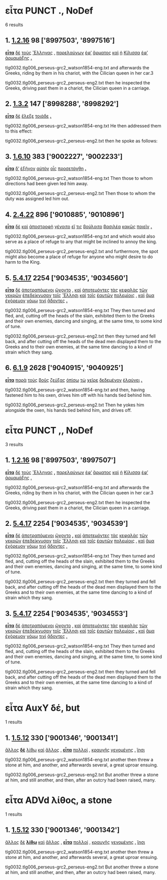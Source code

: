 # εἶτα PUNCT ., NoDef
6 results
## 1. [1.2.16](https://beyond-translation.perseus.org/reader/urn:cts:greekLit:tlg0032.tlg006.perseus-grc2:1.2.16?mode=syntax-trees) 98 ['8997503', '8997516']
**[εἶτα](https://atlas-test.fly.dev/morphology/lemmas/?lang=grc&q=εἶτα "εἶτα d-------- then, next")** [δὲ](https://atlas-test.fly.dev/morphology/lemmas/?lang=grc&q=δέ "δέ b-------- but") [τοὺς](https://atlas-test.fly.dev/morphology/lemmas/?lang=grc&q=ὁ "ὁ l-p---ma- the") [Ἕλληνας](https://atlas-test.fly.dev/morphology/lemmas/?lang=grc&q=Ἕλλην "Ἕλλην n-p---ma- Hellen; Greek") [,](https://atlas-test.fly.dev/morphology/lemmas/?lang=grc&q=, ", u-------- NoDef") [παρελαύνων](https://atlas-test.fly.dev/morphology/lemmas/?lang=grc&q=παρελαύνω "παρελαύνω v-sppamn- to drive by") [ἐφ’](https://atlas-test.fly.dev/morphology/lemmas/?lang=grc&q=ἐπί "ἐπί r-------- on, upon with gen., dat., and acc.") [ἅρματος](https://atlas-test.fly.dev/morphology/lemmas/?lang=grc&q=ἅρμα "ἅρμα n-s---ng- a chariot") [καὶ](https://atlas-test.fly.dev/morphology/lemmas/?lang=grc&q=καί "καί b-------- and, also") [ἡ](https://atlas-test.fly.dev/morphology/lemmas/?lang=grc&q=ὁ "ὁ l-s---fn- the") [Κίλισσα](https://atlas-test.fly.dev/morphology/lemmas/?lang=grc&q=Κίλισσα "Κίλισσα n-s---fn- Cilician woman") [ἐφ’](https://atlas-test.fly.dev/morphology/lemmas/?lang=grc&q=ἐπί "ἐπί r-------- on, upon with gen., dat., and acc.") [ἁρμαμάξης](https://atlas-test.fly.dev/morphology/lemmas/?lang=grc&q=ἁρμάμαξα "ἁρμάμαξα n-s---fg- a covered carriage") **[.](https://atlas-test.fly.dev/morphology/lemmas/?lang=grc&q=. ". u-------- NoDef")** 


tlg0032.tlg006_perseus-grc2_watson1854-eng.txt and afterwards the Greeks, riding by them in his chariot, with the Cilician queen in her car.3 

tlg0032.tlg006_perseus-grc2_perseus-eng2.txt then he inspected the Greeks, driving past them in a chariot, the Cilician queen in a carriage. 

## 2. [1.3.2](https://beyond-translation.perseus.org/reader/urn:cts:greekLit:tlg0032.tlg006.perseus-grc2:1.3.2?mode=syntax-trees) 147 ['8998288', '8998292']
**[εἶτα](https://atlas-test.fly.dev/morphology/lemmas/?lang=grc&q=εἶτα "εἶτα d-------- then, next")** [δὲ](https://atlas-test.fly.dev/morphology/lemmas/?lang=grc&q=δέ "δέ b-------- but") [ἔλεξε](https://atlas-test.fly.dev/morphology/lemmas/?lang=grc&q=λέγω "λέγω v3saia--- to say, tell, speak; epic and arch.: pick, gather") [τοιάδε](https://atlas-test.fly.dev/morphology/lemmas/?lang=grc&q=τοιόσδε "τοιόσδε a-p---na- such a") **[.](https://atlas-test.fly.dev/morphology/lemmas/?lang=grc&q=. ". u-------- NoDef")** 


tlg0032.tlg006_perseus-grc2_watson1854-eng.txt He then addressed them to this effect: 

tlg0032.tlg006_perseus-grc2_perseus-eng2.txt then he spoke as follows: 

## 3. [1.6.10](https://beyond-translation.perseus.org/reader/urn:cts:greekLit:tlg0032.tlg006.perseus-grc2:1.6.10?mode=syntax-trees) 383 ['9002227', '9002233']
**[εἶτα](https://atlas-test.fly.dev/morphology/lemmas/?lang=grc&q=εἶτα "εἶτα d-------- then, next")** [δ’](https://atlas-test.fly.dev/morphology/lemmas/?lang=grc&q=δέ "δέ b-------- but") [ἐξῆγον](https://atlas-test.fly.dev/morphology/lemmas/?lang=grc&q=ἐξάγω "ἐξάγω v3piia--- to lead out") [αὐτὸν](https://atlas-test.fly.dev/morphology/lemmas/?lang=grc&q=αὐτός "αὐτός a-s---ma- unemph. 3rd pers.pronoun; -self; [the] same") [οἷς](https://atlas-test.fly.dev/morphology/lemmas/?lang=grc&q=ὅς "ὅς p-p---nd- who, that, which: relative pronoun") [προσετάχθη](https://atlas-test.fly.dev/morphology/lemmas/?lang=grc&q=προστάσσω "προστάσσω v3saip--- to order") **[.](https://atlas-test.fly.dev/morphology/lemmas/?lang=grc&q=. ". u-------- NoDef")** 


tlg0032.tlg006_perseus-grc2_watson1854-eng.txt Then those to whom directions had been given led him away. 

tlg0032.tlg006_perseus-grc2_perseus-eng2.txt Then those to whom the duty was assigned led him out. 

## 4. [2.4.22](https://beyond-translation.perseus.org/reader/urn:cts:greekLit:tlg0032.tlg006.perseus-grc2:2.4.22?mode=syntax-trees) 896 ['9010885', '9010896']
**[εἶτα](https://atlas-test.fly.dev/morphology/lemmas/?lang=grc&q=εἶτα "εἶτα d-------- then, next")** [δὲ](https://atlas-test.fly.dev/morphology/lemmas/?lang=grc&q=δέ "δέ b-------- but") [καὶ](https://atlas-test.fly.dev/morphology/lemmas/?lang=grc&q=καί "καί b-------- and, also") [ἀποστροφὴ](https://atlas-test.fly.dev/morphology/lemmas/?lang=grc&q=ἀποστροφή "ἀποστροφή n-s---fn- a turning back") [γένοιτο](https://atlas-test.fly.dev/morphology/lemmas/?lang=grc&q=γίγνομαι "γίγνομαι v3saom--- become, be born") [εἴ](https://atlas-test.fly.dev/morphology/lemmas/?lang=grc&q=εἰ "εἰ c-------- conj. if, whether; part. w/wishes, adv. w/imperatives") [τις](https://atlas-test.fly.dev/morphology/lemmas/?lang=grc&q=τις "τις a-s---cn- any one, any thing, some one, some thing") [βούλοιτο](https://atlas-test.fly.dev/morphology/lemmas/?lang=grc&q=βούλομαι "βούλομαι v3spoe--- to will, wish, be willing") [βασιλέα](https://atlas-test.fly.dev/morphology/lemmas/?lang=grc&q=βασιλεύς "βασιλεύς n-s---ma- a king, chief") [κακῶς](https://atlas-test.fly.dev/morphology/lemmas/?lang=grc&q=κακός "κακός d-------- bad") [ποιεῖν](https://atlas-test.fly.dev/morphology/lemmas/?lang=grc&q=ποιέω "ποιέω v--pna--- to make, to do") **[.](https://atlas-test.fly.dev/morphology/lemmas/?lang=grc&q=. ". u-------- NoDef")** 


tlg0032.tlg006_perseus-grc2_watson1854-eng.txt and which would also serve as a place of refuge to any that might be inclined to annoy the king. 

tlg0032.tlg006_perseus-grc2_perseus-eng2.txt and furthermore, the spot might also become a place of refuge for anyone who might desire to do harm to the King. 

## 5. [5.4.17](https://beyond-translation.perseus.org/reader/urn:cts:greekLit:tlg0032.tlg006.perseus-grc2:5.4.17?mode=syntax-trees) 2254 ['9034535', '9034560']
**[εἶτα](https://atlas-test.fly.dev/morphology/lemmas/?lang=grc&q=εἶτα "εἶτα d-------- then, next")** [δὲ](https://atlas-test.fly.dev/morphology/lemmas/?lang=grc&q=δέ "δέ b-------- but") [ἀποτραπόμενοι](https://atlas-test.fly.dev/morphology/lemmas/?lang=grc&q=ἀποτρέπω "ἀποτρέπω v-papmmn- to turn away from, dissuade") [ᾤχοντο](https://atlas-test.fly.dev/morphology/lemmas/?lang=grc&q=οἴχομαι "οἴχομαι v3piie--- to be gone, to have gone") [,](https://atlas-test.fly.dev/morphology/lemmas/?lang=grc&q=, ", u-------- NoDef") [καὶ](https://atlas-test.fly.dev/morphology/lemmas/?lang=grc&q=καί "καί b-------- and, also") [ἀποτεμόντες](https://atlas-test.fly.dev/morphology/lemmas/?lang=grc&q=ἀποτέμνω "ἀποτέμνω v-papamn- to cut off, sever") [τὰς](https://atlas-test.fly.dev/morphology/lemmas/?lang=grc&q=ὁ "ὁ l-p---fa- the") [κεφαλὰς](https://atlas-test.fly.dev/morphology/lemmas/?lang=grc&q=κεφαλή "κεφαλή n-p---fa- the head") [τῶν](https://atlas-test.fly.dev/morphology/lemmas/?lang=grc&q=ὁ "ὁ l-p---mg- the") [νεκρῶν](https://atlas-test.fly.dev/morphology/lemmas/?lang=grc&q=νεκρός "νεκρός a-p---mg- a dead body, corpse") [ἐπεδείκνυσαν](https://atlas-test.fly.dev/morphology/lemmas/?lang=grc&q=ἐπιδείκνυμι "ἐπιδείκνυμι v3piia--- to exhibit as a specimen") [τοῖς](https://atlas-test.fly.dev/morphology/lemmas/?lang=grc&q=ὁ "ὁ l-p---md- the") [Ἕλλησι](https://atlas-test.fly.dev/morphology/lemmas/?lang=grc&q=Ἕλλην "Ἕλλην n-p---md- Hellen; Greek") [καὶ](https://atlas-test.fly.dev/morphology/lemmas/?lang=grc&q=καί "καί b-------- and, also") [τοῖς](https://atlas-test.fly.dev/morphology/lemmas/?lang=grc&q=ὁ "ὁ l-p---md- the") [ἑαυτῶν](https://atlas-test.fly.dev/morphology/lemmas/?lang=grc&q=ἑαυτοῦ "ἑαυτοῦ p-p---mg- himself, herself, themselves") [πολεμίοις](https://atlas-test.fly.dev/morphology/lemmas/?lang=grc&q=πολέμιος "πολέμιος a-p---md- hostile; enemy") [,](https://atlas-test.fly.dev/morphology/lemmas/?lang=grc&q=, ", u-------- NoDef") [καὶ](https://atlas-test.fly.dev/morphology/lemmas/?lang=grc&q=καί "καί b-------- and, also") [ἅμα](https://atlas-test.fly.dev/morphology/lemmas/?lang=grc&q=ἅμα "ἅμα d-------- at once, at the same time") [ἐχόρευον](https://atlas-test.fly.dev/morphology/lemmas/?lang=grc&q=χορεύω "χορεύω v3piia--- to dance a round") [νόμῳ](https://atlas-test.fly.dev/morphology/lemmas/?lang=grc&q=νόμος "νόμος n-s---md- usage, custom, law, ordinance") [τινὶ](https://atlas-test.fly.dev/morphology/lemmas/?lang=grc&q=τις "τις a-s---cd- any one, any thing, some one, some thing") [ᾄδοντες](https://atlas-test.fly.dev/morphology/lemmas/?lang=grc&q=ἀείδω "ἀείδω v-pppamn- to sing") **[.](https://atlas-test.fly.dev/morphology/lemmas/?lang=grc&q=. ". u-------- NoDef")** 


tlg0032.tlg006_perseus-grc2_watson1854-eng.txt They then turned and fled, and, cutting off the heads of the slain, exhibited them to the Greeks and their own enemies, dancing and singing, at the same time, to some kind of tune. 

tlg0032.tlg006_perseus-grc2_perseus-eng2.txt then they turned and fell back, and after cutting off the heads of the dead men displayed them to the Greeks and to their own enemies, at the same time dancing to a kind of strain which they sang. 

## 6. [6.1.9](https://beyond-translation.perseus.org/reader/urn:cts:greekLit:tlg0032.tlg006.perseus-grc2:6.1.9?mode=syntax-trees) 2628 ['9040915', '9040925']
**[εἶτα](https://atlas-test.fly.dev/morphology/lemmas/?lang=grc&q=εἶτα "εἶτα d-------- then, next")** [παρὰ](https://atlas-test.fly.dev/morphology/lemmas/?lang=grc&q=παρά "παρά r-------- from the side of, c. gen., beside, alongside of, c. dat., to the side of, motion alongside of, c. acc.") [τοὺς](https://atlas-test.fly.dev/morphology/lemmas/?lang=grc&q=ὁ "ὁ l-p---ma- the") [βοῦς](https://atlas-test.fly.dev/morphology/lemmas/?lang=grc&q=βοῦς "βοῦς n-p---ma- cow") [ζεύξας](https://atlas-test.fly.dev/morphology/lemmas/?lang=grc&q=ζεύγνυμι "ζεύγνυμι v-sapamn- to yoke, put to") [ὀπίσω](https://atlas-test.fly.dev/morphology/lemmas/?lang=grc&q=ὀπίσω "ὀπίσω d-------- backwards") [τὼ](https://atlas-test.fly.dev/morphology/lemmas/?lang=grc&q=ὁ "ὁ l-d---fa- the") [χεῖρε](https://atlas-test.fly.dev/morphology/lemmas/?lang=grc&q=χείρ "χείρ n-d---fa- the hand") [δεδεμένον](https://atlas-test.fly.dev/morphology/lemmas/?lang=grc&q=δέω "δέω v-srpema- to bind, tie, fetter") [ἐλαύνει](https://atlas-test.fly.dev/morphology/lemmas/?lang=grc&q=ἐλαύνω "ἐλαύνω v3spia--- to drive, drive on, set in motion") **[.](https://atlas-test.fly.dev/morphology/lemmas/?lang=grc&q=. ". u-------- NoDef")** 


tlg0032.tlg006_perseus-grc2_watson1854-eng.txt and then, having fastened him to his oxen, drives him off with his hands tied behind him. 

tlg0032.tlg006_perseus-grc2_perseus-eng2.txt Then he yokes him alongside the oxen, his hands tied behind him, and drives off. 

# εἶτα PUNCT ,, NoDef
3 results
## 1. [1.2.16](https://beyond-translation.perseus.org/reader/urn:cts:greekLit:tlg0032.tlg006.perseus-grc2:1.2.16?mode=syntax-trees) 98 ['8997503', '8997507']
**[εἶτα](https://atlas-test.fly.dev/morphology/lemmas/?lang=grc&q=εἶτα "εἶτα d-------- then, next")** [δὲ](https://atlas-test.fly.dev/morphology/lemmas/?lang=grc&q=δέ "δέ b-------- but") [τοὺς](https://atlas-test.fly.dev/morphology/lemmas/?lang=grc&q=ὁ "ὁ l-p---ma- the") [Ἕλληνας](https://atlas-test.fly.dev/morphology/lemmas/?lang=grc&q=Ἕλλην "Ἕλλην n-p---ma- Hellen; Greek") **[,](https://atlas-test.fly.dev/morphology/lemmas/?lang=grc&q=, ", u-------- NoDef")** [παρελαύνων](https://atlas-test.fly.dev/morphology/lemmas/?lang=grc&q=παρελαύνω "παρελαύνω v-sppamn- to drive by") [ἐφ’](https://atlas-test.fly.dev/morphology/lemmas/?lang=grc&q=ἐπί "ἐπί r-------- on, upon with gen., dat., and acc.") [ἅρματος](https://atlas-test.fly.dev/morphology/lemmas/?lang=grc&q=ἅρμα "ἅρμα n-s---ng- a chariot") [καὶ](https://atlas-test.fly.dev/morphology/lemmas/?lang=grc&q=καί "καί b-------- and, also") [ἡ](https://atlas-test.fly.dev/morphology/lemmas/?lang=grc&q=ὁ "ὁ l-s---fn- the") [Κίλισσα](https://atlas-test.fly.dev/morphology/lemmas/?lang=grc&q=Κίλισσα "Κίλισσα n-s---fn- Cilician woman") [ἐφ’](https://atlas-test.fly.dev/morphology/lemmas/?lang=grc&q=ἐπί "ἐπί r-------- on, upon with gen., dat., and acc.") [ἁρμαμάξης](https://atlas-test.fly.dev/morphology/lemmas/?lang=grc&q=ἁρμάμαξα "ἁρμάμαξα n-s---fg- a covered carriage") [.](https://atlas-test.fly.dev/morphology/lemmas/?lang=grc&q=. ". u-------- NoDef") 


tlg0032.tlg006_perseus-grc2_watson1854-eng.txt and afterwards the Greeks, riding by them in his chariot, with the Cilician queen in her car.3 

tlg0032.tlg006_perseus-grc2_perseus-eng2.txt then he inspected the Greeks, driving past them in a chariot, the Cilician queen in a carriage. 

## 2. [5.4.17](https://beyond-translation.perseus.org/reader/urn:cts:greekLit:tlg0032.tlg006.perseus-grc2:5.4.17?mode=syntax-trees) 2254 ['9034535', '9034539']
**[εἶτα](https://atlas-test.fly.dev/morphology/lemmas/?lang=grc&q=εἶτα "εἶτα d-------- then, next")** [δὲ](https://atlas-test.fly.dev/morphology/lemmas/?lang=grc&q=δέ "δέ b-------- but") [ἀποτραπόμενοι](https://atlas-test.fly.dev/morphology/lemmas/?lang=grc&q=ἀποτρέπω "ἀποτρέπω v-papmmn- to turn away from, dissuade") [ᾤχοντο](https://atlas-test.fly.dev/morphology/lemmas/?lang=grc&q=οἴχομαι "οἴχομαι v3piie--- to be gone, to have gone") **[,](https://atlas-test.fly.dev/morphology/lemmas/?lang=grc&q=, ", u-------- NoDef")** [καὶ](https://atlas-test.fly.dev/morphology/lemmas/?lang=grc&q=καί "καί b-------- and, also") [ἀποτεμόντες](https://atlas-test.fly.dev/morphology/lemmas/?lang=grc&q=ἀποτέμνω "ἀποτέμνω v-papamn- to cut off, sever") [τὰς](https://atlas-test.fly.dev/morphology/lemmas/?lang=grc&q=ὁ "ὁ l-p---fa- the") [κεφαλὰς](https://atlas-test.fly.dev/morphology/lemmas/?lang=grc&q=κεφαλή "κεφαλή n-p---fa- the head") [τῶν](https://atlas-test.fly.dev/morphology/lemmas/?lang=grc&q=ὁ "ὁ l-p---mg- the") [νεκρῶν](https://atlas-test.fly.dev/morphology/lemmas/?lang=grc&q=νεκρός "νεκρός a-p---mg- a dead body, corpse") [ἐπεδείκνυσαν](https://atlas-test.fly.dev/morphology/lemmas/?lang=grc&q=ἐπιδείκνυμι "ἐπιδείκνυμι v3piia--- to exhibit as a specimen") [τοῖς](https://atlas-test.fly.dev/morphology/lemmas/?lang=grc&q=ὁ "ὁ l-p---md- the") [Ἕλλησι](https://atlas-test.fly.dev/morphology/lemmas/?lang=grc&q=Ἕλλην "Ἕλλην n-p---md- Hellen; Greek") [καὶ](https://atlas-test.fly.dev/morphology/lemmas/?lang=grc&q=καί "καί b-------- and, also") [τοῖς](https://atlas-test.fly.dev/morphology/lemmas/?lang=grc&q=ὁ "ὁ l-p---md- the") [ἑαυτῶν](https://atlas-test.fly.dev/morphology/lemmas/?lang=grc&q=ἑαυτοῦ "ἑαυτοῦ p-p---mg- himself, herself, themselves") [πολεμίοις](https://atlas-test.fly.dev/morphology/lemmas/?lang=grc&q=πολέμιος "πολέμιος a-p---md- hostile; enemy") [,](https://atlas-test.fly.dev/morphology/lemmas/?lang=grc&q=, ", u-------- NoDef") [καὶ](https://atlas-test.fly.dev/morphology/lemmas/?lang=grc&q=καί "καί b-------- and, also") [ἅμα](https://atlas-test.fly.dev/morphology/lemmas/?lang=grc&q=ἅμα "ἅμα d-------- at once, at the same time") [ἐχόρευον](https://atlas-test.fly.dev/morphology/lemmas/?lang=grc&q=χορεύω "χορεύω v3piia--- to dance a round") [νόμῳ](https://atlas-test.fly.dev/morphology/lemmas/?lang=grc&q=νόμος "νόμος n-s---md- usage, custom, law, ordinance") [τινὶ](https://atlas-test.fly.dev/morphology/lemmas/?lang=grc&q=τις "τις a-s---cd- any one, any thing, some one, some thing") [ᾄδοντες](https://atlas-test.fly.dev/morphology/lemmas/?lang=grc&q=ἀείδω "ἀείδω v-pppamn- to sing") [.](https://atlas-test.fly.dev/morphology/lemmas/?lang=grc&q=. ". u-------- NoDef") 


tlg0032.tlg006_perseus-grc2_watson1854-eng.txt They then turned and fled, and, cutting off the heads of the slain, exhibited them to the Greeks and their own enemies, dancing and singing, at the same time, to some kind of tune. 

tlg0032.tlg006_perseus-grc2_perseus-eng2.txt then they turned and fell back, and after cutting off the heads of the dead men displayed them to the Greeks and to their own enemies, at the same time dancing to a kind of strain which they sang. 

## 3. [5.4.17](https://beyond-translation.perseus.org/reader/urn:cts:greekLit:tlg0032.tlg006.perseus-grc2:5.4.17?mode=syntax-trees) 2254 ['9034535', '9034553']
**[εἶτα](https://atlas-test.fly.dev/morphology/lemmas/?lang=grc&q=εἶτα "εἶτα d-------- then, next")** [δὲ](https://atlas-test.fly.dev/morphology/lemmas/?lang=grc&q=δέ "δέ b-------- but") [ἀποτραπόμενοι](https://atlas-test.fly.dev/morphology/lemmas/?lang=grc&q=ἀποτρέπω "ἀποτρέπω v-papmmn- to turn away from, dissuade") [ᾤχοντο](https://atlas-test.fly.dev/morphology/lemmas/?lang=grc&q=οἴχομαι "οἴχομαι v3piie--- to be gone, to have gone") [,](https://atlas-test.fly.dev/morphology/lemmas/?lang=grc&q=, ", u-------- NoDef") [καὶ](https://atlas-test.fly.dev/morphology/lemmas/?lang=grc&q=καί "καί b-------- and, also") [ἀποτεμόντες](https://atlas-test.fly.dev/morphology/lemmas/?lang=grc&q=ἀποτέμνω "ἀποτέμνω v-papamn- to cut off, sever") [τὰς](https://atlas-test.fly.dev/morphology/lemmas/?lang=grc&q=ὁ "ὁ l-p---fa- the") [κεφαλὰς](https://atlas-test.fly.dev/morphology/lemmas/?lang=grc&q=κεφαλή "κεφαλή n-p---fa- the head") [τῶν](https://atlas-test.fly.dev/morphology/lemmas/?lang=grc&q=ὁ "ὁ l-p---mg- the") [νεκρῶν](https://atlas-test.fly.dev/morphology/lemmas/?lang=grc&q=νεκρός "νεκρός a-p---mg- a dead body, corpse") [ἐπεδείκνυσαν](https://atlas-test.fly.dev/morphology/lemmas/?lang=grc&q=ἐπιδείκνυμι "ἐπιδείκνυμι v3piia--- to exhibit as a specimen") [τοῖς](https://atlas-test.fly.dev/morphology/lemmas/?lang=grc&q=ὁ "ὁ l-p---md- the") [Ἕλλησι](https://atlas-test.fly.dev/morphology/lemmas/?lang=grc&q=Ἕλλην "Ἕλλην n-p---md- Hellen; Greek") [καὶ](https://atlas-test.fly.dev/morphology/lemmas/?lang=grc&q=καί "καί b-------- and, also") [τοῖς](https://atlas-test.fly.dev/morphology/lemmas/?lang=grc&q=ὁ "ὁ l-p---md- the") [ἑαυτῶν](https://atlas-test.fly.dev/morphology/lemmas/?lang=grc&q=ἑαυτοῦ "ἑαυτοῦ p-p---mg- himself, herself, themselves") [πολεμίοις](https://atlas-test.fly.dev/morphology/lemmas/?lang=grc&q=πολέμιος "πολέμιος a-p---md- hostile; enemy") **[,](https://atlas-test.fly.dev/morphology/lemmas/?lang=grc&q=, ", u-------- NoDef")** [καὶ](https://atlas-test.fly.dev/morphology/lemmas/?lang=grc&q=καί "καί b-------- and, also") [ἅμα](https://atlas-test.fly.dev/morphology/lemmas/?lang=grc&q=ἅμα "ἅμα d-------- at once, at the same time") [ἐχόρευον](https://atlas-test.fly.dev/morphology/lemmas/?lang=grc&q=χορεύω "χορεύω v3piia--- to dance a round") [νόμῳ](https://atlas-test.fly.dev/morphology/lemmas/?lang=grc&q=νόμος "νόμος n-s---md- usage, custom, law, ordinance") [τινὶ](https://atlas-test.fly.dev/morphology/lemmas/?lang=grc&q=τις "τις a-s---cd- any one, any thing, some one, some thing") [ᾄδοντες](https://atlas-test.fly.dev/morphology/lemmas/?lang=grc&q=ἀείδω "ἀείδω v-pppamn- to sing") [.](https://atlas-test.fly.dev/morphology/lemmas/?lang=grc&q=. ". u-------- NoDef") 


tlg0032.tlg006_perseus-grc2_watson1854-eng.txt They then turned and fled, and, cutting off the heads of the slain, exhibited them to the Greeks and their own enemies, dancing and singing, at the same time, to some kind of tune. 

tlg0032.tlg006_perseus-grc2_perseus-eng2.txt then they turned and fell back, and after cutting off the heads of the dead men displayed them to the Greeks and to their own enemies, at the same time dancing to a kind of strain which they sang. 

# εἶτα AuxY δέ, but
1 results
## 1. [1.5.12](https://beyond-translation.perseus.org/reader/urn:cts:greekLit:tlg0032.tlg006.perseus-grc2:1.5.12?mode=syntax-trees) 330 ['9001346', '9001341']
[ἄλλος](https://atlas-test.fly.dev/morphology/lemmas/?lang=grc&q=ἄλλος "ἄλλος a-s---mn- other, another") **[δὲ](https://atlas-test.fly.dev/morphology/lemmas/?lang=grc&q=δέ "δέ b-------- but")** [λίθῳ](https://atlas-test.fly.dev/morphology/lemmas/?lang=grc&q=λίθος "λίθος n-s---md- a stone") [καὶ](https://atlas-test.fly.dev/morphology/lemmas/?lang=grc&q=καί "καί b-------- and, also") [ἄλλος](https://atlas-test.fly.dev/morphology/lemmas/?lang=grc&q=ἄλλος "ἄλλος a-s---mn- other, another") [,](https://atlas-test.fly.dev/morphology/lemmas/?lang=grc&q=, ", u-------- NoDef") **[εἶτα](https://atlas-test.fly.dev/morphology/lemmas/?lang=grc&q=εἶτα "εἶτα d-------- then, next")** [πολλοί](https://atlas-test.fly.dev/morphology/lemmas/?lang=grc&q=πολύς "πολύς a-p---mn- much, many") [,](https://atlas-test.fly.dev/morphology/lemmas/?lang=grc&q=, ", u-------- NoDef") [κραυγῆς](https://atlas-test.fly.dev/morphology/lemmas/?lang=grc&q=κραυγή "κραυγή n-s---fg- a crying, screaming, shrieking, shouting") [γενομένης](https://atlas-test.fly.dev/morphology/lemmas/?lang=grc&q=γίγνομαι "γίγνομαι v-sapmfg- become, be born") [.](https://atlas-test.fly.dev/morphology/lemmas/?lang=grc&q=. ". u-------- NoDef") [ἵησι](https://atlas-test.fly.dev/morphology/lemmas/?lang=grc&q=ἵημι "ἵημι v3spia--- to set a going, put in motion") 


tlg0032.tlg006_perseus-grc2_watson1854-eng.txt another then threw a stone at him, and another, and afterwards several, a great uproar ensuing. 

tlg0032.tlg006_perseus-grc2_perseus-eng2.txt But another threw a stone at him, and still another, and then, after an outcry had been raised, many. 

# εἶτα ADVd λίθος, a stone
1 results
## 1. [1.5.12](https://beyond-translation.perseus.org/reader/urn:cts:greekLit:tlg0032.tlg006.perseus-grc2:1.5.12?mode=syntax-trees) 330 ['9001346', '9001342']
[ἄλλος](https://atlas-test.fly.dev/morphology/lemmas/?lang=grc&q=ἄλλος "ἄλλος a-s---mn- other, another") [δὲ](https://atlas-test.fly.dev/morphology/lemmas/?lang=grc&q=δέ "δέ b-------- but") **[λίθῳ](https://atlas-test.fly.dev/morphology/lemmas/?lang=grc&q=λίθος "λίθος n-s---md- a stone")** [καὶ](https://atlas-test.fly.dev/morphology/lemmas/?lang=grc&q=καί "καί b-------- and, also") [ἄλλος](https://atlas-test.fly.dev/morphology/lemmas/?lang=grc&q=ἄλλος "ἄλλος a-s---mn- other, another") [,](https://atlas-test.fly.dev/morphology/lemmas/?lang=grc&q=, ", u-------- NoDef") **[εἶτα](https://atlas-test.fly.dev/morphology/lemmas/?lang=grc&q=εἶτα "εἶτα d-------- then, next")** [πολλοί](https://atlas-test.fly.dev/morphology/lemmas/?lang=grc&q=πολύς "πολύς a-p---mn- much, many") [,](https://atlas-test.fly.dev/morphology/lemmas/?lang=grc&q=, ", u-------- NoDef") [κραυγῆς](https://atlas-test.fly.dev/morphology/lemmas/?lang=grc&q=κραυγή "κραυγή n-s---fg- a crying, screaming, shrieking, shouting") [γενομένης](https://atlas-test.fly.dev/morphology/lemmas/?lang=grc&q=γίγνομαι "γίγνομαι v-sapmfg- become, be born") [.](https://atlas-test.fly.dev/morphology/lemmas/?lang=grc&q=. ". u-------- NoDef") [ἵησι](https://atlas-test.fly.dev/morphology/lemmas/?lang=grc&q=ἵημι "ἵημι v3spia--- to set a going, put in motion") 


tlg0032.tlg006_perseus-grc2_watson1854-eng.txt another then threw a stone at him, and another, and afterwards several, a great uproar ensuing. 

tlg0032.tlg006_perseus-grc2_perseus-eng2.txt But another threw a stone at him, and still another, and then, after an outcry had been raised, many. 

